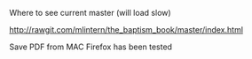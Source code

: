 Where to see current master (will load slow)

http://rawgit.com/mlintern/the_baptism_book/master/index.html

Save PDF from MAC Firefox has been tested